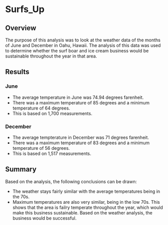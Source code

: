 # Surfs_Up
## Overview
The purpose of this analysis was to look at the weather data of the months of June and December in Oahu, Hawaii. The analysis of this data was used to determine whether the surf boar and ice cream business would be sustainable throughout the year in that area.
## Results
### June
- The average temperature in June was 74.94 degrees farenheit.
- There was a maximum temperature of 85 degrees and a minimum temperature of 64 degrees.
- This is based on 1,700 measurements.

### December
- The average tempterature in December was 71 degrees farenheit.
- There was a maximum temperature of 83 degrees and a minimum temperature of 56 degrees.
- This is based on 1,517 measurements.

## Summary
Based on the analysis, the following conclusions can be drawn:
- The weather stays fairly similar with the average temperatures being in the 70s.
- Maximum temperatures are also very similar, being in the low 70s.
This shows that the area is failry temperate throughout the year, which would make this business sustainable. Based on the weather analysis, the business would be successful.
